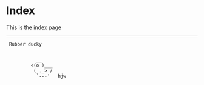 # Index

This is the index page

---
     Rubber ducky

               
               __
             <(o )___
              ( ._> /
               `---'   hjw